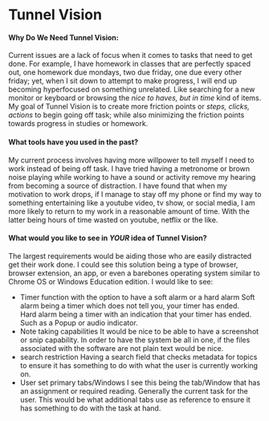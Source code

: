 # Tunnel Vision


#### Why Do We Need Tunnel Vision:
Current issues are a lack of focus when it comes to tasks that need to get done. For example, I have homework in classes that are perfectly spaced out, one homework due mondays, two due friday, one due every other friday; yet, when I sit down to attempt to make progress, I will end up becoming hyperfocused on something unrelated. Like searching for a new monitor or keyboard or browsing the *nice to haves, but in time* kind of items. My goal of Tunnel Vision is to create more friction points or *steps, clicks, actions* to begin going off task; while also minimizing the friction points towards progress in studies or homework.

#### What tools have you used in the past?
My current process involves having more willpower to tell myself I need to work instead of being off task. I have tried having a metronome or brown noise playing while working to have a sound or activity remove my hearing from becoming a source of distraction. I have found that when my motivation to work drops, if I manage to stay off my phone or find my way to something entertaining like a youtube video, tv show, or social media, I am more likely to return to my work in a reasonable amount of time. With the latter being hours of time wasted on youtube, netflix or the like. 

#### What would you like to see in **_YOUR_** idea of Tunnel Vision?
The largest requirements would be aiding those who are easily distracted get their work done. I could see this solution being a type of browser, browser extension, an app, or even a barebones operating system similar to Chrome OS or Windows Education edition. I would like to see:
- Timer function with the option to have a soft alarm or a hard alarm
   Soft alarm being a timer which does not tell you, your timer has ended.  
   Hard alarm being a timer with an indication that your timer has ended. Such as a Popup or audio indicator.
- Note taking capabilities
   It would be nice to be able to have a screenshot or snip capability. In order to have the system be all in one, if the files associated with the software are not plain text would be nice. 
- search restriction
   Having a search field that checks metadata for topics to ensure it has something to do with what the user is currently working on.
- User set primary tabs/Windows
   I see this being the tab/Window that has an assignment or required reading. Generally the current task for the user. This would be what additional tabs use as reference to ensure it has something to do with the task at hand.